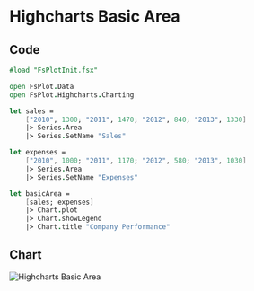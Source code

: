 Highcharts Basic Area
=====================

Code
----

```fsharp
#load "FsPlotInit.fsx"

open FsPlot.Data
open FsPlot.Highcharts.Charting

let sales =
    ["2010", 1300; "2011", 1470; "2012", 840; "2013", 1330]
    |> Series.Area
    |> Series.SetName "Sales"

let expenses =
    ["2010", 1000; "2011", 1170; "2012", 580; "2013", 1030]
    |> Series.Area
    |> Series.SetName "Expenses"

let basicArea =
    [sales; expenses]
    |> Chart.plot
    |> Chart.showLegend
    |> Chart.title "Company Performance"
```
Chart
-----

![Highcharts Basic Area](https://raw.github.com/TahaHachana/FsPlot/master/screenshots/HighchartsBasicArea.PNG)